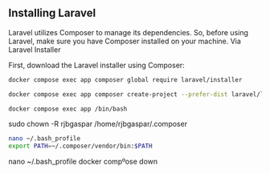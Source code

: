## Installing Laravel

Laravel utilizes Composer to manage its dependencies. So, before using Laravel, make sure you have Composer installed on your machine.
Via Laravel Installer

First, download the Laravel installer using Composer:


```bash
docker compose exec app composer global require laravel/installer
```
```bash
docker compose exec app composer create-project --prefer-dist laravel/laravel /var/www/tmp && mv -f /var/www/tmp/{.,}* /var/www && rm -rf /var/www/tmp/
```

```bash 
docker compose exec app /bin/bash
```


sudo chown -R rjbgaspar /home/rjbgaspar/.composer



```bash
nano ~/.bash_profile 
export PATH=~/.composer/vendor/bin:$PATH
```

nano ~/.bash_profile docker compºose down
